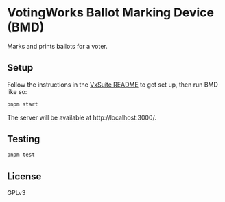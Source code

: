 # VotingWorks Ballot Marking Device (BMD)

Marks and prints ballots for a voter.

## Setup

Follow the instructions in the [VxSuite README](../../README.md) to get set up,
then run BMD like so:

```sh
pnpm start
```

The server will be available at http://localhost:3000/.

## Testing

```sh
pnpm test
```

## License

GPLv3
